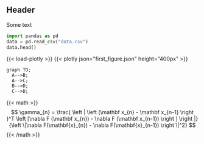 ## Header

Some text

```python
import pandas as pd
data = pd.read_csv("data.csv")
data.head()
```

{{< load-plotly >}}
{{< plotly json="first_figure.json" height="400px" >}}


```mermaid
graph TD;
  A-->B;
  A-->C;
  B-->D;
  C-->D;
```



{{< math >}}
$$
\gamma_{n} = \frac{ \left | \left (\mathbf x_{n} - \mathbf x_{n-1} \right )^T \left [\nabla F (\mathbf x_{n}) - \nabla F (\mathbf x_{n-1}) \right ] \right |}{\left \|\nabla F(\mathbf{x}_{n}) - \nabla F(\mathbf{x}_{n-1}) \right \|^2}
$$
{{< /math >}}